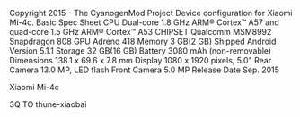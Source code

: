 

Copyright 2015 - The CyanogenMod Project
Device configuration for Xiaomi Mi-4c.
Basic 	Spec Sheet
CPU 	Dual-core 1.8 GHz ARM® Cortex™ A57 and quad-core 1.5 GHz ARM® Cortex™ A53
CHIPSET 	Qualcomm MSM8992 Snapdragon 808
GPU 	Adreno 418
Memory 	3 GB(2 GB)
Shipped Android Version 	5.1.1
Storage 	32 GB(16 GB)
Battery 	3080 mAh (non-removable)
Dimensions 	138.1 x 69.6 x 7.8 mm
Display 	1080 x 1920 pixels, 5.0"
Rear Camera 	13.0 MP, LED flash
Front Camera 	5.0 MP
Release Date 	Sep. 2015

Xiaomi Mi-4c

 

3Q TO thune-xiaobai
